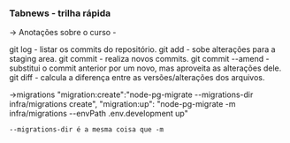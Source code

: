 ### Tabnews - trilha rápida

-> Anotações sobre o curso -

git log - listar os commits do repositório.
git add - sobe alterações para a staging area.
git commit - realiza novos commits.
git commit --amend - substitui o commit anterior por um novo, mas aproveita as alterações dele.
git diff - calcula a diferença entre as versões/alterações dos arquivos.


->migrations
"migration:create":"node-pg-migrate --migrations-dir infra/migrations create",
    "migration:up": "node-pg-migrate -m infra/migrations --envPath .env.development up"

    --migrations-dir é a mesma coisa que -m
